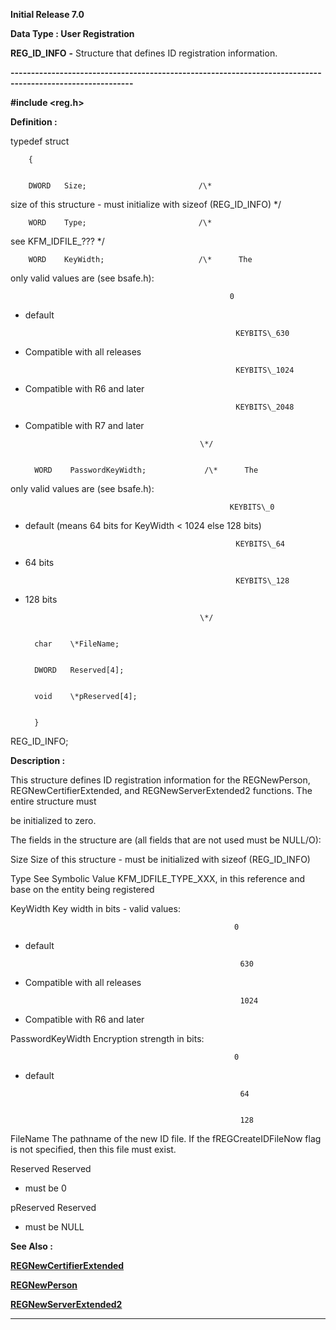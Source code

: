 




<!--
 /\* Font Definitions \*/
 @font-face
 {font-family:Courier;
 panose-1:2 7 4 9 2 2 5 2 4 4;}
@font-face
 {font-family:Helv;
 panose-1:2 11 6 4 2 2 2 3 2 4;}
@font-face
 {font-family:"Cambria Math";
 panose-1:2 4 5 3 5 4 6 3 2 4;}
 /\* Style Definitions \*/
 p.MsoNormal, li.MsoNormal, div.MsoNormal
 {margin-top:0cm;
 margin-right:0cm;
 margin-bottom:8.0pt;
 margin-left:0cm;
 line-height:107%;
 font-size:11.0pt;
 font-family:"Calibri",sans-serif;}
.MsoChpDefault
 {font-size:11.0pt;}
.MsoPapDefault
 {margin-bottom:8.0pt;
 line-height:107%;}
 /\* Page Definitions \*/
 @page WordSection1
 {size:612.0pt 792.0pt;
 margin:72.0pt 72.0pt 72.0pt 72.0pt;}
div.WordSection1
 {page:WordSection1;}
-->




**Initial Release 7.0**



**Data Type : User Registration**



**REG\_ID\_INFO** **-** Structure
that defines ID registration information.


**----------------------------------------------------------------------------------------------------------**



**#include
<reg.h>**



**Definition :**



typedef struct


        {


        DWORD   Size;                         /\*
size of this structure - must initialize with sizeof (REG\_ID\_INFO) \*/


        WORD    Type;                         /\*
see KFM\_IDFILE\_??? \*/


        WORD    KeyWidth;                     /\*      The
only valid values are (see bsafe.h):


                                                     0
- default


                                                     KEYBITS\_630
- Compatible with all releases


                                                     KEYBITS\_1024
- Compatible with R6 and later


                                                     KEYBITS\_2048
- Compatible with R7 and later


                                             \*/


        WORD    PasswordKeyWidth;             /\*      The
only valid values are (see bsafe.h):


                                                     KEYBITS\_0
- default (means 64 bits for KeyWidth < 1024 else 128 bits)


                                                     KEYBITS\_64
- 64 bits


                                                     KEYBITS\_128
- 128 bits 


                                             \*/


        char    \*FileName;


        DWORD   Reserved[4];


        void    \*pReserved[4];


        }
REG\_ID\_INFO;


 


 


 


**Description :**




This
structure defines ID registration information for the REGNewPerson,
REGNewCertifierExtended, and REGNewServerExtended2 functions.  The entire
structure must


be
initialized to zero.


 


The fields
in the structure are (all fields that are not used must be NULL/O):


 


Size                                    Size
of this structure - must be initialized with sizeof (REG\_ID\_INFO)


Type                                  See
Symbolic Value KFM\_IDFILE\_TYPE\_XXX, in this reference and base on the entity
being registered 


KeyWidth                            Key
width in bits - valid values: 


                                                      0
- default


                                                      630
- Compatible with all releases


                                                      1024
- Compatible with R6 and later


PasswordKeyWidth             Encryption
strength in bits:


                                                      0
- default


                                                      64


                                                      128


FileName                            The
pathname of the new ID file. If the fREGCreateIDFileNow flag is not specified,
then this file must exist. 


Reserved                            Reserved
- must be 0


pReserved                          Reserved
- must be NULL


 


 **See Also :**


**[REGNewCertifierExtended](REGNewCertifierExtended.md)**


**[REGNewPerson](REGNewPerson.md)**


**[REGNewServerExtended2](notes:///8525872100478C66/61FD4E9848264AD28525620B006BA8BD/3D8273E3BCDC943485256EBD005634A5)**



----------------------------------------------------------------------------------------------------------


 





